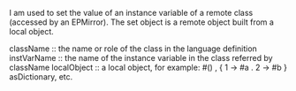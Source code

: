 I am used to set the value of an instance variable of a remote class (accessed by an EPMirror).
The set object is a remote object built from a local object.

className :: the name or role of the class in the language definition
instVarName :: the name of the instance variable in the class referred by className
localObject :: a local object, for example: #() , { 1 -> #a . 2 -> #b } asDictionary, etc.
